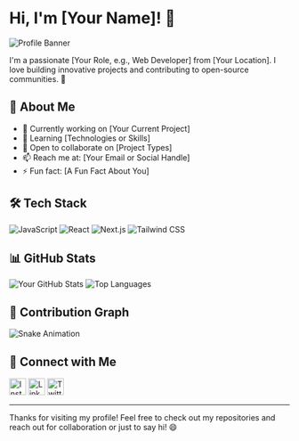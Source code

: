 # Hi, I'm [Your Name]! 👋

![Profile Banner](https://your-image-hosting-url/banner.png)

I'm a passionate [Your Role, e.g., Web Developer] from [Your Location]. I love building innovative projects and contributing to open-source communities. 🚀

## 🌟 About Me
- 🔭 Currently working on [Your Current Project]
- 🌱 Learning [Technologies or Skills]
- 👯 Open to collaborate on [Project Types]
- 📫 Reach me at: [Your Email or Social Handle]
- ⚡ Fun fact: [A Fun Fact About You]

## 🛠️ Tech Stack
![JavaScript](https://skillicons.dev/icons?i=js)
![React](https://skillicons.dev/icons?i=react)
![Next.js](https://skillicons.dev/icons?i=nextjs)
![Tailwind CSS](https://skillicons.dev/icons?i=tailwind)

## 📊 GitHub Stats
![Your GitHub Stats](https://github-readme-stats.vercel.app/api?username=Sashanka123&theme=radical&show_icons=true&hide_border=true&count_private=true)
![Top Languages](https://github-readme-stats.vercel.app/api/top-langs/?username=Sashanka123&theme=radical&layout=compact)

## 🐍 Contribution Graph
![Snake Animation](https://raw.githubusercontent.com/Sashanka123/Sashanka123/output/snake.svg)

## 📱 Connect with Me
[<img src="https://user-images.githubusercontent.com/46517096/166974368-9798f39f-1f46-499c-b14e-81f0a3f83a06.png" height="30" alt="Instagram"/>](https://www.instagram.com/your-instagram)
[<img src="https://simpleicons.org/icons/linkedin.svg" height="30" alt="LinkedIn"/>](https://www.linkedin.com/in/your-linkedin)
[<img src="https://simpleicons.org/icons/twitter.svg" height="30" alt="Twitter"/>](https://twitter.com/your-twitter)

---

Thanks for visiting my profile! Feel free to check out my repositories and reach out for collaboration or just to say hi! 😄

